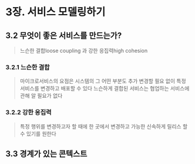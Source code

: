 # 3장. 서비스 모델링하기

## 3.2 무엇이 좋은 서비스를 만드는가?
> 느슨한 결합loose coupling 과 강한 응집력high cohesion

### 3.2.1 느슨한 결합
> 마이크로서비스의 요점은 시스템의 그 어떤 부분도 추가 변경할 필요 없이 특정 서비스를 변경하고 배포할 수 있다
> 느슨하게 결합된 서비스는 협업하는 서비스에 관해 알 필요가 없다

### 3.2.2 강한 응집력
> 특정 행위를 변경하고자 할 때에 한 곳에서 변경하고 가능한 신속하게 릴리스 할 수 있기를 원한다


## 3.3 경계가 있는 콘텍스트
>
